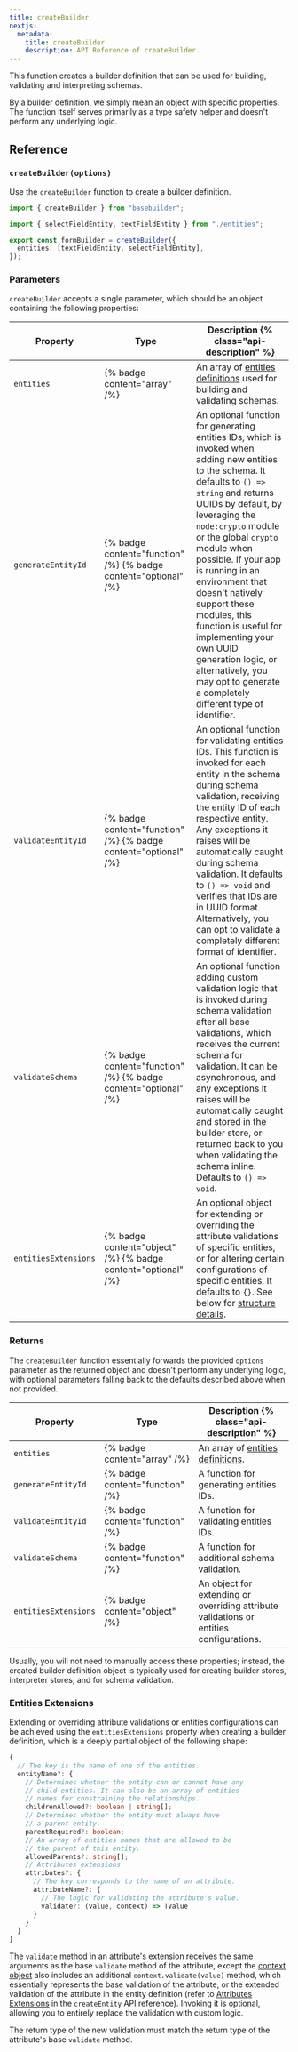 ```yaml
---
title: createBuilder
nextjs:
  metadata:
    title: createBuilder
    description: API Reference of createBuilder.
---
```


This function creates a builder definition that can be used for building, validating and interpreting schemas.

By a builder definition, we simply mean an object with specific properties. The function itself serves primarily as a type safety helper and doesn't perform any underlying logic.

## Reference

### `createBuilder(options)`

Use the `createBuilder` function to create a builder definition.

```typescript
import { createBuilder } from "basebuilder";

import { selectFieldEntity, textFieldEntity } from "./entities";

export const formBuilder = createBuilder({
  entities: [textFieldEntity, selectFieldEntity],
});
```

### Parameters

`createBuilder` accepts a single parameter, which should be an object containing the following properties:

| Property             | Type                                                            | Description {% class="api-description" %}                                                                                                                                                                                                                                                                                                                                                                                                                                                                      |
| -------------------- | --------------------------------------------------------------- | -------------------------------------------------------------------------------------------------------------------------------------------------------------------------------------------------------------------------------------------------------------------------------------------------------------------------------------------------------------------------------------------------------------------------------------------------------------------------------------------------------------- |
| `entities`           | {% badge content="array" /%}                                    | An array of [entities definitions](/docs/api/create-entity) used for building and validating schemas.                                                                                                                                                                                                                                                                                                                                                                                                          |
| `generateEntityId`   | {% badge content="function" /%} {% badge content="optional" /%} | An optional function for generating entities IDs, which is invoked when adding new entities to the schema. It defaults to `() => string` and returns UUIDs by default, by leveraging the `node:crypto` module or the global `crypto` module when possible. If your app is running in an environment that doesn't natively support these modules, this function is useful for implementing your own UUID generation logic, or alternatively, you may opt to generate a completely different type of identifier. |
| `validateEntityId`   | {% badge content="function" /%} {% badge content="optional" /%} | An optional function for validating entities IDs. This function is invoked for each entity in the schema during schema validation, receiving the entity ID of each respective entity. Any exceptions it raises will be automatically caught during schema validation. It defaults to `() => void` and verifies that IDs are in UUID format. Alternatively, you can opt to validate a completely different format of identifier.                                                                                |
| `validateSchema`     | {% badge content="function" /%} {% badge content="optional" /%} | An optional function adding custom validation logic that is invoked during schema validation after all base validations, which receives the current schema for validation. It can be asynchronous, and any exceptions it raises will be automatically caught and stored in the builder store, or returned back to you when validating the schema inline. Defaults to `() => void`.                                                                                                                             |
| `entitiesExtensions` | {% badge content="object" /%} {% badge content="optional" /%}   | An optional object for extending or overriding the attribute validations of specific entities, or for altering certain configurations of specific entities. It defaults to `{}`. See below for [structure details](#entities-extensions).                                                                                                                                                                                                                                                                      |

### Returns

The `createBuilder` function essentially forwards the provided `options` parameter as the returned object and doesn't perform any underlying logic, with optional parameters falling back to the defaults described above when not provided.

| Property             | Type                            | Description {% class="api-description" %}                                               |
| -------------------- | ------------------------------- | --------------------------------------------------------------------------------------- |
| `entities`           | {% badge content="array" /%}    | An array of [entities definitions](/docs/api/create-entity).                            |
| `generateEntityId`   | {% badge content="function" /%} | A function for generating entities IDs.                                                 |
| `validateEntityId`   | {% badge content="function" /%} | A function for validating entities IDs.                                                 |
| `validateSchema`     | {% badge content="function" /%} | A function for additional schema validation.                                            |
| `entitiesExtensions` | {% badge content="object" /%}   | An object for extending or overriding attribute validations or entities configurations. |

Usually, you will not need to manually access these properties; instead, the created builder definition object is typically used for creating builder stores, interpreter stores, and for schema validation.

### Entities Extensions

Extending or overriding attribute validations or entities configurations can be achieved using the `entitiesExtensions` property when creating a builder definition, which is a deeply partial object of the following shape:

```typescript
{
  // The key is the name of one of the entities.
  entityName?: {
    // Determines whether the entity can or cannot have any
    // child entities. It can also be an array of entities
    // names for constraining the relationships.
    childrenAllowed?: boolean | string[];
    // Determines whether the entity must always have
    // a parent entity.
    parentRequired?: boolean;
    // An array of entities names that are allowed to be
    // the parent of this entity.
    allowedParents?: string[];
    // Attributes extensions.
    attributes?: {
      // The key corresponds to the name of an attribute.
      attributeName?: {
        // The logic for validating the attribute's value.
        validate?: (value, context) => TValue
      }
    }
  }
}
```

The `validate` method in an attribute's extension receives the same arguments as the base `validate` method of the attribute, except the [context object](/docs/api/create-attribute#context) also includes an additional `context.validate(value)` method, which essentially represents the base validation of the attribute, or the extended validation of the attribute in the entity definition (refer to [Attributes Extensions](/docs/api/create-entity#attributes-extensions) in the `createEntity` API reference). Invoking it is optional, allowing you to entirely replace the validation with custom logic.

The return type of the new validation must match the return type of the attribute's base `validate` method.
